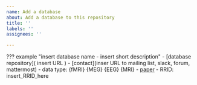 ```yaml
---
name: Add a database
about: Add a database to this repository
title: ''
labels: ''
assignees: ''

---
```


??? example "insert database name - insert short description"
    -   [database repository]( insert URL )
    -   [contact](inser URL to mailing list, slack, forum, mattermost)
    -   data type: {fMRI} {MEG} {EEG} {MRI}
    -   [paper](https://doi.org/insert_paper_DOI_here)
    -   RRID: insert_RRID_here
